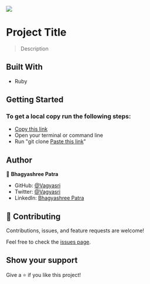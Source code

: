 ![](https://img.shields.io/badge/Microverse-blueviolet)

# Project Title

> Description

## Built With

- Ruby


## Getting Started

### To get a local copy run the following steps:

- [Copy this link](https://github.com/Vagyasri/FizzBuzz.git)
- Open your terminal or command line
- Run "git clone [Paste this link](https://github.com/Vagyasri/FizzBuzz.git)"

## Author

👤 **Bhagyashree Patra**

- GitHub: [@Vagyasri](https://github.com/Vagyasri)
- Twitter: [@Vagyasri](https://twitter.com/Vagyasri)
- LinkedIn: [Bhagyashree Patra](https://www.linkedin.com/in/bhagyashree-patra-029bb059/)

## 🤝 Contributing

Contributions, issues, and feature requests are welcome!

Feel free to check the [issues page](https://github.com/Vagyasri/FizzBuzz/issues).

## Show your support

Give a ⭐️ if you like this project!
